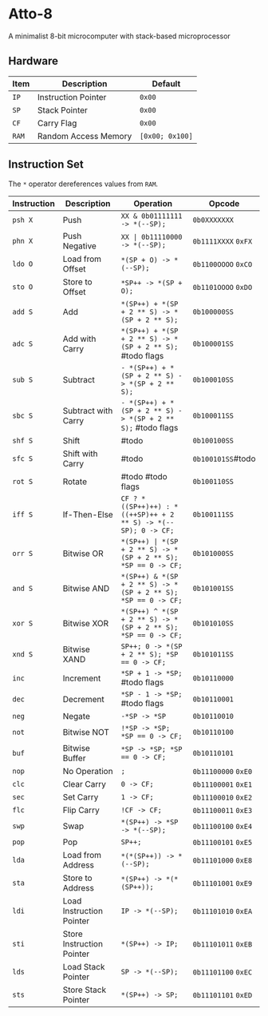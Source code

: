 # Atto-8

A minimalist 8-bit microcomputer with stack-based microprocessor

## Hardware

| Item  | Description          | Default         |
| ----- | -------------------- | --------------- |
| `IP`  | Instruction Pointer  | `0x00`          |
| `SP`  | Stack Pointer        | `0x00`          |
| `CF`  | Carry Flag           | `0x00`          |
| `RAM` | Random Access Memory | `[0x00; 0x100]` |

## Instruction Set

The `*` operator dereferences values from `RAM`.

| Instruction | Description               | Operation                                                      | Opcode              |
| ----------- | ------------------------- | -------------------------------------------------------------- | ------------------- |
| `psh X`     | Push                      | `XX & 0b01111111 -> *(--SP);`                                  | `0b0XXXXXXX`        |
| `phn X`     | Push Negative             | `XX \| 0b11110000 -> *(--SP);`                                 | `0b1111XXXX` `0xFX` |
| `ldo O`     | Load from Offset          | `*(SP + O) -> *(--SP);`                                        | `0b1100OOOO` `0xCO` |
| `sto O`     | Store to Offset           | `*SP++ -> *(SP + O);`                                          | `0b1101OOOO` `0xDO` |
| `add S`     | Add                       | `*(SP++) + *(SP + 2 ** S) -> *(SP + 2 ** S);`                  | `0b100000SS`        |
| `adc S`     | Add with Carry            | `*(SP++) + *(SP + 2 ** S) -> *(SP + 2 ** S);` #todo flags      | `0b100001SS`        |
| `sub S`     | Subtract                  | `- *(SP++) + *(SP + 2 ** S) -> *(SP + 2 ** S);`                | `0b100010SS`        |
| `sbc S`     | Subtract with Carry       | `- *(SP++) + *(SP + 2 ** S) -> *(SP + 2 ** S);` #todo flags    | `0b100011SS`        |
| `shf S`     | Shift                     | #todo                                                          | `0b100100SS`        |
| `sfc S`     | Shift with Carry          | #todo                                                          | `0b100101SS`#todo   |
| `rot S`     | Rotate                    | #todo #todo flags                                              | `0b100110SS`        |
| `iff S`     | If-Then-Else              | `CF ? *((SP++)++) : *((++SP)++ + 2 ** S) -> *(--SP); 0 -> CF;` | `0b100111SS`        |
| `orr S`     | Bitwise OR                | `*(SP++) \| *(SP + 2 ** S) -> *(SP + 2 ** S); *SP == 0 -> CF;` | `0b101000SS`        |
| `and S`     | Bitwise AND               | `*(SP++) & *(SP + 2 ** S) -> *(SP + 2 ** S); *SP == 0 -> CF;`  | `0b101001SS`        |
| `xor S`     | Bitwise XOR               | `*(SP++) ^ *(SP + 2 ** S) -> *(SP + 2 ** S); *SP == 0 -> CF;`  | `0b101010SS`        |
| `xnd S`     | Bitwise XAND              | `SP++; 0 -> *(SP + 2 ** S); *SP == 0 -> CF;`                   | `0b101011SS`        |
| `inc`       | Increment                 | `*SP + 1 -> *SP;` #todo flags                                  | `0b10110000`        |
| `dec`       | Decrement                 | `*SP - 1 -> *SP;` #todo flags                                  | `0b10110001`        |
| `neg`       | Negate                    | `-*SP -> *SP`                                                  | `0b10110010`        |
| `not`       | Bitwise NOT               | `!*SP -> *SP; *SP == 0 -> CF;`                                 | `0b10110100`        |
| `buf`       | Bitwise Buffer            | `*SP -> *SP; *SP == 0 -> CF;`                                  | `0b10110101`        |
| `nop`       | No Operation              | `;`                                                            | `0b11100000` `0xE0` |
| `clc`       | Clear Carry               | `0 -> CF;`                                                     | `0b11100001` `0xE1` |
| `sec`       | Set Carry                 | `1 -> CF;`                                                     | `0b11100010` `0xE2` |
| `flc`       | Flip Carry                | `!CF -> CF;`                                                   | `0b11100011` `0xE3` |
| `swp`       | Swap                      | `*(SP++) -> *SP -> *(--SP);`                                   | `0b11100100` `0xE4` |
| `pop`       | Pop                       | `SP++;`                                                        | `0b11100101` `0xE5` |
| `lda`       | Load from Address         | `*(*(SP++)) -> *(--SP);`                                       | `0b11101000` `0xE8` |
| `sta`       | Store to Address          | `*(SP++) -> *(*(SP++));`                                       | `0b11101001` `0xE9` |
| `ldi`       | Load Instruction Pointer  | `IP -> *(--SP);`                                               | `0b11101010` `0xEA` |
| `sti`       | Store Instruction Pointer | `*(SP++) -> IP;`                                               | `0b11101011` `0xEB` |
| `lds`       | Load Stack Pointer        | `SP -> *(--SP);`                                               | `0b11101100` `0xEC` |
| `sts`       | Store Stack Pointer       | `*(SP++) -> SP;`                                               | `0b11101101` `0xED` |
